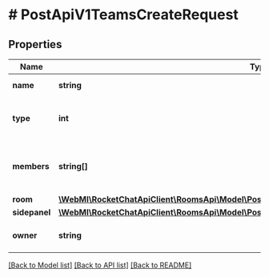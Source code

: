 # # PostApiV1TeamsCreateRequest

## Properties

Name | Type | Description | Notes
------------ | ------------- | ------------- | -------------
**name** | **string** | The team name. |
**type** | **int** | Privacy of the team (0 - Public, 1 - Private). |
**members** | **string[]** | The user ids to add to the team when it is created. | [optional]
**room** | [**\WebMI\RocketChatApiClient\RoomsApi\Model\PostApiV1TeamsCreateRequestRoom**](PostApiV1TeamsCreateRequestRoom.md) |  | [optional]
**sidepanel** | [**\WebMI\RocketChatApiClient\RoomsApi\Model\PostApiV1RoomsSaveRoomSettingsRequestSidepanel**](PostApiV1RoomsSaveRoomSettingsRequestSidepanel.md) |  | [optional]
**owner** | **string** | Set the owner of the team. | [optional]

[[Back to Model list]](../../README.md#models) [[Back to API list]](../../README.md#endpoints) [[Back to README]](../../README.md)

